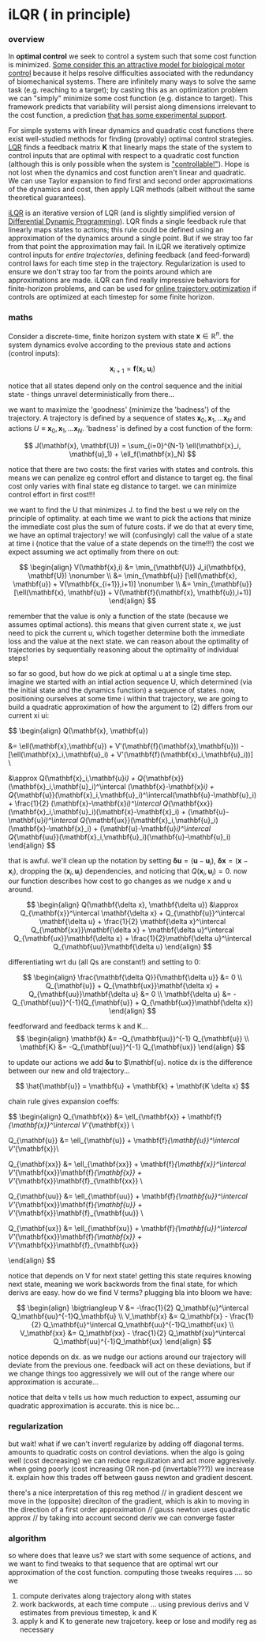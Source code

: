 # iLQR ( in principle)



### overview
In **optimal control** we seek to control a system such that some cost function is minimized. [Some consider this an attractive model for biological motor control](https://homes.cs.washington.edu/~todorov/papers/TodorovNatNeurosci02.pdf) because it helps resolve difficulties associated with the redundancy of biomechanical systems. There are infinitely many ways to solve the same task (e.g. reaching to a target); by casting this as an optimization problem we can "simply" minimize some cost function (e.g. distance to target). This framework predicts that variability will persist along dimensions irrelevant to the cost function, a prediction [that has some experimental support](https://homes.cs.washington.edu/~todorov/papers/TodorovNatNeurosci02.pdf).

For simple systems with linear dynamics and quadratic cost functions there exist well-studied methods for finding (provably) optimal control strategies. [LQR](https://en.wikipedia.org/wiki/Linear%E2%80%93quadratic_regulator) finds a feedback matrix $\mathbf{K}$ that linearly maps the state of the system to control inputs that are optimal with respect to a quadratic cost function (although this is only possible when the system is ["controllable!"](https://www.youtube.com/watch?v=u5Sv7YKAkt4)). Hope is not lost when the dynamics and cost function aren't linear and quadratic. We can use Taylor expansion to find first and second order approximations of the dynamics and cost, then apply LQR methods (albeit without the same theoretical guarantees).

[iLQR](https://homes.cs.washington.edu/~todorov/papers/LiICINCO04.pdf) is an iterative version of LQR (and is slightly simplified version of [Differential Dynamic Programming](https://en.wikipedia.org/wiki/Differential_dynamic_programming)). LQR finds a single feedback rule that linearly maps states to actions; this rule could be defined using an approximation of the dynamics around a single point. But if we stray too far from that point the approximation may fail. In iLQR we iteratively optimize control inputs for *entire trajectories*, defining feedback (and feed-forward) control laws for each time step in the trajectory. Regularization is used to ensure we don't stray too far from the points around which are approximations are made. iLQR can find really impressive behaviors for finite-horizon problems, and can be used for [online trajectory optimization](https://homes.cs.washington.edu/~todorov/papers/TassaIROS12.pdf) if controls are optimized at each timestep for some finite horizon.

### maths

Consider a discrete-time, finite horizon system with state $\mathbf{x} \in \mathbb{R}^n$. the system dynamics evolve according to the previous state and actions (control inputs):

$$
\begin{equation}
\mathbf{x}_{i+1} = \mathbf{f}(\mathbf{x}_i, \mathbf{u}_i)
\end{equation}
$$

notice that all states depend only on the control sequence and the initial state - things unravel deterministically from there...

we want to maximize the 'goodness' (minimize the 'badness') of the trajectory. A trajectory is defined by a sequence of states ${ \mathbf{x}_0, \mathbf{x}_1, \dots \mathbf{x}_N}$ and actions $U \equiv { \mathbf{x}_0, \mathbf{x}_1, \dots \mathbf{x}_N}$.  'badness' is defined by a cost function of the form:

$$ J(\mathbf{x}, \mathbf{U}) = \sum_{i=0}^{N-1} \ell(\mathbf{x}_i, \mathbf{u}_1) + \ell_f(\mathbf{x}_N) $$

notice that there are two costs: the first varies with states and controls. this means we can penalize eg control effort and distance to target eg. the final cost only varies with final state eg distance to target. we can minimize control effort in first cost!!!

we want to find the U that minimizes J. to find the best u we rely on the principle of optimality. at each time we want to pick the actions that minize the immediate cost plus the sum of future costs. if we do that at every time, we have an optimal trajectory! we will (confusingly) call the value of a state at time i (notice that the value of a state depends on the time!!!) the cost we expect assuming we act optimally from there on out:

$$
\begin{align}
V(\mathbf{x},i)
&= \min_{\mathbf{U}} J_i(\mathbf{x}, \mathbf{U}) \nonumber \\
&= \min_{\mathbf{u}} [\ell(\mathbf{x}, \mathbf{u}) + V(\mathbf{x_{i+1}},i+1)] \nonumber \\
&= \min_{\mathbf{u}} [\ell(\mathbf{x}, \mathbf{u}) + V(\mathbf{f}(\mathbf{x}, \mathbf{u}),i+1)]
\end{align}
$$

remember that the value is only a function of the state (because we assumes optimal actions). this means that given current state x, we just need to pick the current u, which together determine both the immediate loss and the value at the next state. we can reason about the optimality of trajectories by sequentially reasoning about the optimality of individual steps!

so far so good, but how do we pick at optimal u at a single time step. imagine we started with an intial action sequence U, which determined (via the initial state and the dynamics function) a sequence of states. now, positioning ourselves at some time i within that trajectory, we are going to build a quadratic approximation of how the argument to $(2)$ differs from our current xi ui:

$$
\begin{align}
Q(\mathbf{x}, \mathbf{u})

&= \ell(\mathbf{x},\mathbf{u}) + V'(\mathbf{f}(\mathbf{x},\mathbf{u})) - [\ell(\mathbf{x}_i,\mathbf{u}_i) + V'(\mathbf{f}(\mathbf{x}_i,\mathbf{u}_i))] \\

&\approx Q(\mathbf{x}_i,\mathbf{u}_i) + Q_{\mathbf{x}}(\mathbf{x}_i,\mathbf{u}_i)^\intercal (\mathbf{x}-\mathbf{x}_i) + Q_{\mathbf{u}}(\mathbf{x}_i,\mathbf{u}_i)^\intercal(\mathbf{u}-\mathbf{u}_i) + \frac{1}{2} (\mathbf{x}-\mathbf{x}_i)^\intercal Q_{\mathbf{xx}}(\mathbf{x}_i,\mathbf{u}_i)(\mathbf{x}-\mathbf{x}_i) + (\mathbf{u}-\mathbf{u}_i)^\intercal Q_{\mathbf{ux}}(\mathbf{x}_i,\mathbf{u}_i)(\mathbf{x}-\mathbf{x}_i) + (\mathbf{u}-\mathbf{u}_i)^\intercal Q_{\mathbf{uu}}(\mathbf{x}_i,\mathbf{u}_i)(\mathbf{u}-\mathbf{u}_i)
\end{align}
$$

that is awful. we'll clean up the notation by setting $\mathbf{\delta u}=(\mathbf{u}-\mathbf{u}_i)$, $\mathbf{\delta x}=(\mathbf{x}-\mathbf{x}_i)$, dropping the $(\mathbf{x}_i,\mathbf{u}_i)$ dependencies, and noticing that $Q(\mathbf{x}_i, \mathbf{u}_i)=0$. now our function describes how cost to go changes as we nudge x and u around.

$$
\begin{align}
Q(\mathbf{\delta x}, \mathbf{\delta u})
&\approx Q_{\mathbf{x}}^\intercal \mathbf{\delta x} + Q_{\mathbf{u}}^\intercal \mathbf{\delta u} + \frac{1}{2} \mathbf{\delta x}^\intercal Q_{\mathbf{xx}}\mathbf{\delta x} + \mathbf{\delta u}^\intercal Q_{\mathbf{ux}}\mathbf{\delta x} + \frac{1}{2}\mathbf{\delta u}^\intercal Q_{\mathbf{uu}}\mathbf{\delta u}
\end{align}
$$

differentiating wrt du (all Qs are constant!) and setting to 0:

$$
\begin{align}
\frac{\mathbf{\delta Q}}{\mathbf{\delta u}} &= 0 \\
Q_{\mathbf{u}} + Q_{\mathbf{ux}}\mathbf{\delta x} + Q_{\mathbf{uu}}\mathbf{\delta u} &= 0 \\
\mathbf{\delta u} &= -Q_{\mathbf{uu}}^{-1}(Q_{\mathbf{u}} + Q_{\mathbf{ux}}\mathbf{\delta x})
\end{align}
$$

feedforward and feedback terms k and K...
$$
\begin{align}
\mathbf{k} &= -Q_{\mathbf{uu}}^{-1} Q_{\mathbf{u}} \\
\mathbf{K} &= -Q_{\mathbf{uu}}^{-1} Q_{\mathbf{ux}}
\end{align}
$$

to update our actions we add $\mathbf{\delta u}$ to $\mathbf{u}. notice dx is the difference between our new and old trajectory...

$$ \hat{\mathbf{u}} = \mathbf{u} + \mathbf{k} + \mathbf{K \delta x} $$

chain rule gives expansion coeffs:

$$
\begin{align}
Q_{\mathbf{x}}  &= \ell_{\mathbf{x}} + \mathbf{f}_{\mathbf{x}}^\intercal V'_{\mathbf{x}} \\

Q_{\mathbf{u}}  &= \ell_{\mathbf{u}} + \mathbf{f}_{\mathbf{u}}^\intercal V'_{\mathbf{x}}\\

Q_{\mathbf{xx}} &= \ell_{\mathbf{xx}} + \mathbf{f}_{\mathbf{x}}^\intercal V'_{\mathbf{xx}}\mathbf{f}_{\mathbf{x}} + V'_{\mathbf{x}}\mathbf{f}_{\mathbf{xx}} \\

Q_{\mathbf{uu}} &= \ell_{\mathbf{uu}} + \mathbf{f}_{\mathbf{u}}^\intercal V'_{\mathbf{xx}}\mathbf{f}_{\mathbf{u}} + V'_{\mathbf{x}}\mathbf{f}_{\mathbf{uu}} \\

Q_{\mathbf{ux}} &= \ell_{\mathbf{xu}} + \mathbf{f}_{\mathbf{u}}^\intercal V'_{\mathbf{xx}}\mathbf{f}_{\mathbf{x}} + V'_{\mathbf{x}}\mathbf{f}_{\mathbf{ux}}

\end{align}
$$

notice that depends on V for next state! getting this state requires knowing next state, meaning we work backwords from the final state, for which derivs are easy. how do we find V terms? plugging bla into bloom we have:

$$
\begin{align}
\bigtriangleup V &= -\frac{1}{2} Q_\mathbf{u}^\intercal Q_\mathbf{uu}^{-1}Q_\mathbf{u} \\
V_\mathbf{x} &= Q_\mathbf{x} - \frac{1}{2} Q_\mathbf{u}^\intercal Q_\mathbf{uu}^{-1}Q_\mathbf{ux} \\
V_\mathbf{xx} &= Q_\mathbf{xx} - \frac{1}{2} Q_\mathbf{xu}^\intercal Q_\mathbf{uu}^{-1}Q_\mathbf{ux}
\end{align}
$$

notice depends on dx. as we nudge our actions around our trajectory will deviate from the previous one. feedback will act on these deviations, but if we change things too aggressively we will out of the range where our approximation is accurate...

notice that delta v tells us how much reduction to expect, assuming our quadratic approximation is accurate. this is nice bc...

### regularization
but wait! what if we can't invert! regularize by adding off diagonal terms. amounts to quadratic costs on control deviations. when the algo is going well (cost decreasing) we can reduce regulization and act more aggresively. when going poorly (cost increasing OR non-pd (invertable???)) we increase it. explain how this trades off between gauss newton and gradient descent.

there's a nice interpretation of this reg method // in gradient descent we move in the (opposite) direciton of the gradient, which is akin to moving in the direction of a first order approximation // gauss newton uses quadratic approx // by taking into account second deriv we can converge faster




### algorithm

so where does that leave us? we start with some sequence of actions, and we want to find tweaks to that sequence that are optimal wrt our approximation of the cost function. computing those tweaks requires .... so we
1. compute derivates along trajectory along with states
2. work backwords, at each time compute ... using previous derivs and V estimates from previous timestep, k and K
3. apply k and K to generate new trajcetory. keep or lose and modify reg as necessary
